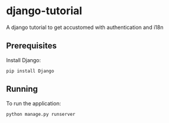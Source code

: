 # django-tutorial
A django tutorial to get accustomed with authentication and i18n

## Prerequisites

Install Django:
```
pip install Django
```

## Running

To run the application:
```
python manage.py runserver
```
